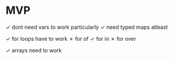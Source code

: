 # MVP

✓ dont need vars to work particularly
✓ need typed maps atleast

✓ for loops have to work
    ✗ for of
    ✓ for in
    ✗ for over

✓ arrays need to work
